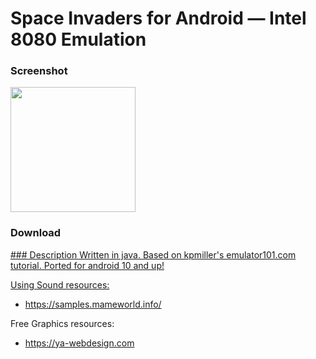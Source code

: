 # Space Invaders for Android — Intel 8080 Emulation

### Screenshot
<img src="https://i.ibb.co/w7NhRXJ/Screenshot-2024-06-08-11-14-13-913-com-fireclouu-spaceinvadersemu.jpg" width="200"/>

### Download
<a href="https://github.com/fireclouu/space_invaders_android/releases/download/0.1/app_min_android10_spaceinvader.apk">
### Description
Written in java. Based on kpmiller's emulator101.com tutorial. Ported for android 10 and up!

Using Sound resources:
- https://samples.mameworld.info/

Free Graphics resources:
- https://ya-webdesign.com
